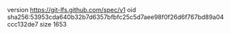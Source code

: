 version https://git-lfs.github.com/spec/v1
oid sha256:53953cda640b32b7d6357bfbfc25c5d7aee98f0f26d6f767bd89a04ccc132de7
size 1653
